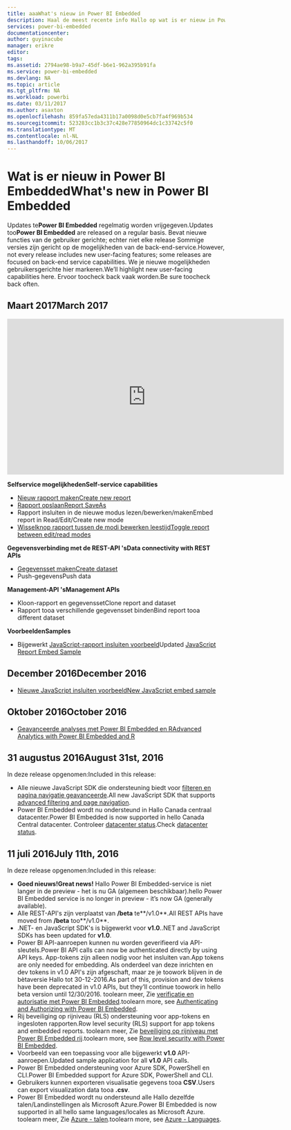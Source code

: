 ```yaml
---
title: aaaWhat's nieuw in Power BI Embedded
description: Haal de meest recente info Hallo op wat is er nieuw in Power BI Embedded
services: power-bi-embedded
documentationcenter: 
author: guyinacube
manager: erikre
editor: 
tags: 
ms.assetid: 2794ae98-b9a7-45df-b6e1-962a395b91fa
ms.service: power-bi-embedded
ms.devlang: NA
ms.topic: article
ms.tgt_pltfrm: NA
ms.workload: powerbi
ms.date: 03/11/2017
ms.author: asaxton
ms.openlocfilehash: 859fa57eda4311b17a0098d0e5cb7fa4f969b534
ms.sourcegitcommit: 523283cc1b3c37c428e77850964dc1c33742c5f0
ms.translationtype: MT
ms.contentlocale: nl-NL
ms.lasthandoff: 10/06/2017
---
```

# <a name="whats-new-in-power-bi-embedded"></a><span data-ttu-id="3411e-103">Wat is er nieuw in Power BI Embedded</span><span class="sxs-lookup"><span data-stu-id="3411e-103">What's new in Power BI Embedded</span></span>

<span data-ttu-id="3411e-104">Updates te**Power BI Embedded** regelmatig worden vrijgegeven.</span><span class="sxs-lookup"><span data-stu-id="3411e-104">Updates too**Power BI Embedded** are released on a regular basis.</span></span> <span data-ttu-id="3411e-105">Bevat nieuwe functies van de gebruiker gerichte; echter niet elke release Sommige versies zijn gericht op de mogelijkheden van de back-end-service.</span><span class="sxs-lookup"><span data-stu-id="3411e-105">However, not every release includes new user-facing features; some releases are focused on back-end service capabilities.</span></span> <span data-ttu-id="3411e-106">We je nieuwe mogelijkheden gebruikersgerichte hier markeren.</span><span class="sxs-lookup"><span data-stu-id="3411e-106">We’ll highlight new user-facing capabilities here.</span></span> <span data-ttu-id="3411e-107">Ervoor toocheck back vaak worden.</span><span class="sxs-lookup"><span data-stu-id="3411e-107">Be sure toocheck back often.</span></span>

## <a name="march-2017"></a><span data-ttu-id="3411e-108">Maart 2017</span><span class="sxs-lookup"><span data-stu-id="3411e-108">March 2017</span></span>

<iframe width="640" height="360" src="https://www.youtube.com/embed/ibuN4DzCl5c?showinfo=0" frameborder="0" allowfullscreen></iframe>

<span data-ttu-id="3411e-109">**Selfservice mogelijkheden**</span><span class="sxs-lookup"><span data-stu-id="3411e-109">**Self-service capabilities**</span></span>

* [<span data-ttu-id="3411e-110">Nieuw rapport maken</span><span class="sxs-lookup"><span data-stu-id="3411e-110">Create new report</span></span>](power-bi-embedded-create-report-from-dataset.md)
* [<span data-ttu-id="3411e-111">Rapport opslaan</span><span class="sxs-lookup"><span data-stu-id="3411e-111">Report SaveAs</span></span>](power-bi-embedded-save-reports.md)
* <span data-ttu-id="3411e-112">Rapport insluiten in de nieuwe modus lezen/bewerken/maken</span><span class="sxs-lookup"><span data-stu-id="3411e-112">Embed report in Read/Edit/Create new mode</span></span> 
* [<span data-ttu-id="3411e-113">Wisselknop rapport tussen de modi bewerken leestijd</span><span class="sxs-lookup"><span data-stu-id="3411e-113">Toggle report between edit/read modes</span></span>](power-bi-embedded-toggle-mode.md)

<span data-ttu-id="3411e-114">**Gegevensverbinding met de REST-API 's**</span><span class="sxs-lookup"><span data-stu-id="3411e-114">**Data connectivity with REST APIs**</span></span>

* [<span data-ttu-id="3411e-115">Gegevensset maken</span><span class="sxs-lookup"><span data-stu-id="3411e-115">Create dataset</span></span>](https://msdn.microsoft.com/library/azure/mt778875.aspx)
* <span data-ttu-id="3411e-116">Push-gegevens</span><span class="sxs-lookup"><span data-stu-id="3411e-116">Push data</span></span> 

<span data-ttu-id="3411e-117">**Management-API 's**</span><span class="sxs-lookup"><span data-stu-id="3411e-117">**Management APIs**</span></span>

* <span data-ttu-id="3411e-118">Kloon-rapport en gegevensset</span><span class="sxs-lookup"><span data-stu-id="3411e-118">Clone report and dataset</span></span>
* <span data-ttu-id="3411e-119">Rapport tooa verschillende gegevensset binden</span><span class="sxs-lookup"><span data-stu-id="3411e-119">Bind report tooa different dataset</span></span>

<span data-ttu-id="3411e-120">**Voorbeelden**</span><span class="sxs-lookup"><span data-stu-id="3411e-120">**Samples**</span></span>

* <span data-ttu-id="3411e-121">Bijgewerkt [JavaScript-rapport insluiten voorbeeld](https://microsoft.github.io/PowerBI-JavaScript/demo)</span><span class="sxs-lookup"><span data-stu-id="3411e-121">Updated [JavaScript Report Embed Sample](https://microsoft.github.io/PowerBI-JavaScript/demo)</span></span>

## <a name="december-2016"></a><span data-ttu-id="3411e-122">December 2016</span><span class="sxs-lookup"><span data-stu-id="3411e-122">December 2016</span></span>

* [<span data-ttu-id="3411e-123">Nieuwe JavaScript insluiten voorbeeld</span><span class="sxs-lookup"><span data-stu-id="3411e-123">New JavaScript embed sample</span></span>](https://microsoft.github.io/PowerBI-JavaScript/demo/)

## <a name="october-2016"></a><span data-ttu-id="3411e-124">Oktober 2016</span><span class="sxs-lookup"><span data-stu-id="3411e-124">October 2016</span></span>

* [<span data-ttu-id="3411e-125">Geavanceerde analyses met Power BI Embedded en R</span><span class="sxs-lookup"><span data-stu-id="3411e-125">Advanced Analytics with Power BI Embedded and R</span></span>](https://powerbi.microsoft.com/blog/r-in-pbie/)

## <a name="august-31st-2016"></a><span data-ttu-id="3411e-126">31 augustus 2016</span><span class="sxs-lookup"><span data-stu-id="3411e-126">August 31st, 2016</span></span>
<span data-ttu-id="3411e-127">In deze release opgenomen:</span><span class="sxs-lookup"><span data-stu-id="3411e-127">Included in this release:</span></span>

* <span data-ttu-id="3411e-128">Alle nieuwe JavaScript SDK die ondersteuning biedt voor [filteren en pagina navigatie geavanceerde](power-bi-embedded-interact-with-reports.md).</span><span class="sxs-lookup"><span data-stu-id="3411e-128">All new JavaScript SDK that supports [advanced filtering and page navigation](power-bi-embedded-interact-with-reports.md).</span></span>
* <span data-ttu-id="3411e-129">Power BI Embedded wordt nu ondersteund in Hallo Canada centraal datacenter.</span><span class="sxs-lookup"><span data-stu-id="3411e-129">Power BI Embedded is now supported in hello Canada Central datacenter.</span></span> <span data-ttu-id="3411e-130">Controleer [datacenter status](https://azure.microsoft.com/status/).</span><span class="sxs-lookup"><span data-stu-id="3411e-130">Check [datacenter status](https://azure.microsoft.com/status/).</span></span>

## <a name="july-11th-2016"></a><span data-ttu-id="3411e-131">11 juli 2016</span><span class="sxs-lookup"><span data-stu-id="3411e-131">July 11th, 2016</span></span>
<span data-ttu-id="3411e-132">In deze release opgenomen:</span><span class="sxs-lookup"><span data-stu-id="3411e-132">Included in this release:</span></span>

* <span data-ttu-id="3411e-133">**Goed nieuws!**</span><span class="sxs-lookup"><span data-stu-id="3411e-133">**Great news!**</span></span> <span data-ttu-id="3411e-134">Hallo Power BI Embedded-service is niet langer in de preview - het is nu GA (algemeen beschikbaar).</span><span class="sxs-lookup"><span data-stu-id="3411e-134">hello Power BI Embedded service is no longer in preview - it’s now GA (generally available).</span></span>  
* <span data-ttu-id="3411e-135">Alle REST-API's zijn verplaatst van **/beta** te**/v1.0**.</span><span class="sxs-lookup"><span data-stu-id="3411e-135">All REST APIs have moved from **/beta** too**/v1.0**.</span></span>
* <span data-ttu-id="3411e-136">.NET- en JavaScript SDK's is bijgewerkt voor **v1.0**.</span><span class="sxs-lookup"><span data-stu-id="3411e-136">.NET and JavaScript SDKs has been updated for **v1.0**.</span></span>
* <span data-ttu-id="3411e-137">Power BI API-aanroepen kunnen nu worden geverifieerd via API-sleutels.</span><span class="sxs-lookup"><span data-stu-id="3411e-137">Power BI API calls can now be authenticated directly by using API keys.</span></span> <span data-ttu-id="3411e-138">App-tokens zijn alleen nodig voor het insluiten van.</span><span class="sxs-lookup"><span data-stu-id="3411e-138">App tokens are only needed for embedding.</span></span> <span data-ttu-id="3411e-139">Als onderdeel van deze inrichten en dev tokens in v1.0 API's zijn afgeschaft, maar ze je toowork blijven in de bètaversie Hallo tot 30-12-2016.</span><span class="sxs-lookup"><span data-stu-id="3411e-139">As part of this, provision and dev tokens have been deprecated in v1.0 APIs, but they’ll continue toowork in hello beta version until 12/30/2016.</span></span> <span data-ttu-id="3411e-140">toolearn meer, Zie [verificatie en autorisatie met Power BI Embedded](power-bi-embedded-app-token-flow.md).</span><span class="sxs-lookup"><span data-stu-id="3411e-140">toolearn more, see [Authenticating and Authorizing with Power BI Embedded](power-bi-embedded-app-token-flow.md).</span></span>
* <span data-ttu-id="3411e-141">Rij beveiliging op rijniveau (RLS) ondersteuning voor app-tokens en ingesloten rapporten.</span><span class="sxs-lookup"><span data-stu-id="3411e-141">Row level security (RLS) support for app tokens and embedded reports.</span></span> <span data-ttu-id="3411e-142">toolearn meer, Zie [beveiliging op rijniveau met Power BI Embedded rij](power-bi-embedded-rls.md).</span><span class="sxs-lookup"><span data-stu-id="3411e-142">toolearn more, see [Row level security with Power BI Embedded](power-bi-embedded-rls.md).</span></span>
* <span data-ttu-id="3411e-143">Voorbeeld van een toepassing voor alle bijgewerkt **v1.0** API-aanroepen.</span><span class="sxs-lookup"><span data-stu-id="3411e-143">Updated sample application for all **v1.0** API calls.</span></span>
* <span data-ttu-id="3411e-144">Power BI Embedded ondersteuning voor Azure SDK, PowerShell en CLI.</span><span class="sxs-lookup"><span data-stu-id="3411e-144">Power BI Embedded support for Azure SDK, PowerShell and CLI.</span></span>
* <span data-ttu-id="3411e-145">Gebruikers kunnen exporteren visualisatie gegevens tooa **CSV**.</span><span class="sxs-lookup"><span data-stu-id="3411e-145">Users can export visualization data tooa **.csv**.</span></span>
* <span data-ttu-id="3411e-146">Power BI Embedded wordt nu ondersteund alle Hallo dezelfde talen/Landinstellingen als Microsoft Azure.</span><span class="sxs-lookup"><span data-stu-id="3411e-146">Power BI Embedded is now supported in all hello same languages/locales as Microsoft Azure.</span></span> <span data-ttu-id="3411e-147">toolearn meer, Zie [Azure - talen](http://social.technet.microsoft.com/wiki/contents/articles/4234.windows-azure-extent-of-localization.aspx).</span><span class="sxs-lookup"><span data-stu-id="3411e-147">toolearn more, see  [Azure - Languages](http://social.technet.microsoft.com/wiki/contents/articles/4234.windows-azure-extent-of-localization.aspx).</span></span>


